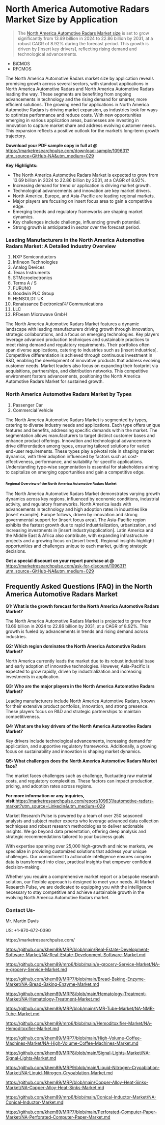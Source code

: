 <h1>North America Automotive Radars Market&nbsp;Size by Application</h1><blockquote><p>The <a href="https://marketresearchpulse.com/download-sample/109631?utm_source=GitHub-NA&amp;utm_medium=029">North America Automotive Radars Market size</a> is set to grow significantly from 13.69 billion in 2024 to 22.86 billion by 2031, at a robust CAGR of 8.92% during the forecast period. This growth is driven by [insert key drivers], reflecting rising demand and technological advancements.</p></blockquote><ul><li>BiCMOS<li> RFCMOS</li></ul><p>The North America Automotive Radars market size by application reveals promising growth across several sectors, with standout applications in North America Automotive Radars and North America Automotive Radars leading the way. These segments are benefiting from ongoing advancements in technology and the rising demand for smarter, more efficient solutions. The growing need for applications in North America Automotive Radars is driving market expansion, as industries look for ways to optimize performance and reduce costs. With new opportunities emerging in various application areas, businesses are investing in innovation to capture market share and address evolving customer needs. This expansion reflects a positive outlook for the market’s long-term growth trajectory.</p><p><strong>Download your PDF sample copy in full at @ </strong><a href="https://marketresearchpulse.com/download-sample/109631?utm_source=GitHub-NA&amp;utm_medium=029">https://marketresearchpulse.com/download-sample/109631?utm_source=GitHub-NA&amp;utm_medium=029</a></p><p><strong>Key Highlights: </strong></p><ul><li>The North America Automotive Radars Market is expected to grow from 13.69 billion in 2024 to 22.86 billion by 2031, at a CAGR of 8.92%.</li><li>Increasing demand for trend or application is driving market growth.</li><li>Technological advancements and innovation are key market drivers.</li><li>North America, Europe, and Asia-Pacific are leading regional markets.</li><li>Major players are focusing on insert focus area to gain a competitive edge.</li><li>Emerging trends and regulatory frameworks are shaping market dynamics.</li><li>Key challenges include challenge, influencing growth potential.</li><li>Strong growth is anticipated in sector over the forecast period.</li></ul><h3>Leading Manufacturers in the North America Automotive Radars Market: A Detailed Industry Overview</h3><ol><li>NXP Semiconductors</li><li>Infineon Technologies</li><li>Analog Devices</li><li>Texas Instruments</li><li>STMicroelectronics</li><li>Terma A / S</li><li>FURUNO</li><li>Goodwin PLC Group</li><li>HENSOLDT UK</li><li>Renaissance Electronicsï¼†Communications</li><li>LLC</li><li>RFbeam Microwave GmbH</li></ol><div class="flex max-w-full flex-col flex-grow"><div class="min-h-8 text-message flex w-full flex-col items-end gap-2 whitespace-normal break-words [.text-message+&amp;]:mt-5" dir="auto" data-message-author-role="assistant" data-message-id="fd8432e4-4910-450d-b182-61b7bfb0a01f" data-message-model-slug="gpt-4o"><div class="flex w-full flex-col gap-1 empty:hidden first:pt-[3px]"><div class="markdown prose w-full break-words dark:prose-invert light"><p>The North America Automotive Radars Market features a dynamic landscape with leading manufacturers driving growth through innovation, strategic collaborations, and a focus on emerging technologies. Key players leverage advanced production techniques and sustainable practices to meet rising demand and regulatory requirements. Their portfolios often span diverse applications, catering to industries such as [insert industries]. Competitive differentiation is achieved through continuous investment in R&amp;D, enabling the development of innovative products that address evolving customer needs. Market leaders also focus on expanding their footprint via acquisitions, partnerships, and distribution networks. This competitive environment fosters advancements, positioning the North America Automotive Radars Market for sustained growth.</p></div></div></div></div><h3>North America Automotive Radars Market by Types</h3><ol><li>Passenger Car<li> Commercial Vehicle</li></ol><div class="flex max-w-full flex-col flex-grow"><div class="min-h-8 text-message flex w-full flex-col items-end gap-2 whitespace-normal break-words [.text-message+&amp;]:mt-5" dir="auto" data-message-author-role="assistant" data-message-id="084470be-0bb7-4664-bddf-5156b4f41249" data-message-model-slug="gpt-4o-mini"><div class="flex w-full flex-col gap-1 empty:hidden first:pt-[3px]"><div class="markdown prose w-full break-words dark:prose-invert light"><p>The North America Automotive Radars Market is segmented by types, catering to diverse industry needs and applications. Each type offers unique features and benefits, addressing specific demands within the market. The segmentation allows manufacturers to target distinct customer bases and enhance product offerings. Innovation and technological advancements drive differentiation among types, ensuring tailored solutions for varied end-user requirements. These types play a pivotal role in shaping market dynamics, with their adoption influenced by factors such as cost-effectiveness, performance, and suitability for specific applications. Understanding type-wise segmentation is essential for stakeholders aiming to capitalize on emerging opportunities and gain a competitive edge.</p></div></div></div></div><h3><span style="font-size: 11px;">Regional Overview of the North America Automotive Radars Market</span></h3><div class="flex max-w-full flex-col flex-grow"><div class="min-h-8 text-message flex w-full flex-col items-end gap-2 whitespace-normal break-words [.text-message+&amp;]:mt-5" dir="auto" data-message-author-role="assistant" data-message-id="e9038762-ce64-4e30-91c9-9bd413514231" data-message-model-slug="gpt-4o-mini"><div class="flex w-full flex-col gap-1 empty:hidden first:pt-[3px]"><div class="markdown prose w-full break-words dark:prose-invert light"><p>The North America Automotive Radars Market demonstrates varying growth dynamics across key regions, influenced by economic conditions, industrial activity, and regulatory frameworks. North America leads with advancements in technology and high adoption rates in industries like [insert example]. Europe follows, driven by innovation and strong governmental support for [insert focus area]. The Asia-Pacific region exhibits the fastest growth due to rapid industrialization, urbanization, and increasing investments in [insert industry/application]. Latin America and the Middle East &amp; Africa also contribute, with expanding infrastructure projects and a growing focus on [insert trend]. Regional insights highlight opportunities and challenges unique to each market, guiding strategic decisions.</p></div></div></div></div><p><strong>Get a special discount on your report purchase at @ </strong><a href="https://marketresearchpulse.com/ask-for-discount/109631?utm_source=GitHub-NA&amp;utm_medium=029">https://marketresearchpulse.com/ask-for-discount/109631?utm_source=GitHub-NA&amp;utm_medium=029</a></p><h2>Frequently Asked Questions (FAQ) in the North America Automotive Radars Market</h2><p><strong>Q1: What is the growth forecast for the North America Automotive Radars Market?</strong></p><p>The North America Automotive Radars Market is projected to grow from 13.69 billion in 2024 to 22.86 billion by 2031, at a CAGR of 8.92%. This growth is fueled by advancements in trends and rising demand across industries.</p><p><strong>Q2: Which region dominates the North America Automotive Radars Market?</strong></p><p>North America currently leads the market due to its robust industrial base and early adoption of innovative technologies. However, Asia-Pacific is expected to grow rapidly, driven by industrialization and increasing investments in application.</p><p><strong>Q3: Who are the major players in the North America Automotive Radars Market?</strong></p><p>Leading manufacturers include North America Automotive Radars, known for their extensive product portfolios, innovation, and strong presence. These players focus on R&amp;D and strategic partnerships to maintain competitiveness.</p><p><strong>Q4: What are the key drivers of the North America Automotive Radars Market?</strong></p><p>Key drivers include technological advancements, increasing demand for application, and supportive regulatory frameworks. Additionally, a growing focus on sustainability and innovation is shaping market dynamics.</p><p><strong>Q5: What challenges does the North America Automotive Radars Market face?</strong></p><p>The market faces challenges such as challenge, fluctuating raw material costs, and regulatory complexities. These factors can impact production, pricing, and adoption rates across regions.</p><p><strong>For more information or any inquiries, visit&nbsp;</strong><a href="https://marketresearchpulse.com/report/109631/automotive-radars-market?utm_source=Linkedin&utm_medium=029">https://marketresearchpulse.com/report/109631/automotive-radars-market?utm_source=Linkedin&utm_medium=029</a></p><p>Market Research Pulse is powered by a team of over 250 seasoned analysts and subject matter experts who leverage advanced data collection techniques and robust research methodologies to deliver actionable insights. We go beyond data presentation, offering deep analysis and strategic recommendations tailored to your business goals.</p><p>With expertise spanning over 25,000 high-growth and niche markets, we specialize in providing customized solutions that address your unique challenges. Our commitment to actionable intelligence ensures complex data is transformed into clear, practical insights that empower confident decision-making.</p><p>Whether you require a comprehensive market report or a bespoke research solution, our flexible approach is designed to meet your needs. At Market Research Pulse, we are dedicated to equipping you with the intelligence necessary to stay competitive and achieve sustainable growth in the evolving North America Automotive Radars market.</p><h3><strong>Contact Us-</strong></h3><p>Mr. Martin Davis</p><p>US: +1-970-672-0390</p><p>https://marketresearchpulse.com/</p><p><a href="https://github.com/khem89/MRP/blob/main/Real-Estate-Development-Software-Market/NA-Real-Estate-Development-Software-Market.md">https://github.com/khem89/MRP/blob/main/Real-Estate-Development-Software-Market/NA-Real-Estate-Development-Software-Market.md</a></p><p><a href="https://github.com/khem89/mrp6/blob/main/e-grocery-Service-Market/NA-e-grocery-Service-Market.md">https://github.com/khem89/mrp6/blob/main/e-grocery-Service-Market/NA-e-grocery-Service-Market.md</a></p><p><a href="https://github.com/khem89/MRP7/blob/main/Bread-Baking-Enzyme-Market/NA-Bread-Baking-Enzyme-Market.md">https://github.com/khem89/MRP7/blob/main/Bread-Baking-Enzyme-Market/NA-Bread-Baking-Enzyme-Market.md</a></p><p><a href="https://github.com/khem89/MRP8/blob/main/Hematology-Treatment-Market/NA-Hematology-Treatment-Market.md">https://github.com/khem89/MRP8/blob/main/Hematology-Treatment-Market/NA-Hematology-Treatment-Market.md</a></p><p><a href="https://github.com/khem89/MRP/blob/main/NMR-Tube-Market/NA-NMR-Tube-Market.md">https://github.com/khem89/MRP/blob/main/NMR-Tube-Market/NA-NMR-Tube-Market.md</a></p><p><a href="https://github.com/khem89/mrp6/blob/main/Hemoditoxifier-Market/NA-Hemoditoxifier-Market.md">https://github.com/khem89/mrp6/blob/main/Hemoditoxifier-Market/NA-Hemoditoxifier-Market.md</a></p><p><a href="https://github.com/khem89/MRP7/blob/main/High-Volume-Coffee-Machines-Market/NA-High-Volume-Coffee-Machines-Market.md">https://github.com/khem89/MRP7/blob/main/High-Volume-Coffee-Machines-Market/NA-High-Volume-Coffee-Machines-Market.md</a></p><p><a href="https://github.com/khem89/MRP8/blob/main/Signal-Lights-Market/NA-Signal-Lights-Market.md">https://github.com/khem89/MRP8/blob/main/Signal-Lights-Market/NA-Signal-Lights-Market.md</a></p><p><a href="https://github.com/khem89/MRP9/blob/main/Liquid-Nitrogen-Cryoablation-Market/NA-Liquid-Nitrogen-Cryoablation-Market.md">https://github.com/khem89/MRP9/blob/main/Liquid-Nitrogen-Cryoablation-Market/NA-Liquid-Nitrogen-Cryoablation-Market.md</a></p><p><a href="https://github.com/khem89/MRP/blob/main/Copper-Alloy-Heat-Sinks-Market/NA-Copper-Alloy-Heat-Sinks-Market.md">https://github.com/khem89/MRP/blob/main/Copper-Alloy-Heat-Sinks-Market/NA-Copper-Alloy-Heat-Sinks-Market.md</a></p><p><a href="https://github.com/khem89/mrp6/blob/main/Conical-Inductor-Market/NA-Conical-Inductor-Market.md">https://github.com/khem89/mrp6/blob/main/Conical-Inductor-Market/NA-Conical-Inductor-Market.md</a></p><p><a href="https://github.com/khem89/MRP7/blob/main/Perforated-Computer-Paper-Market/NA-Perforated-Computer-Paper-Market.md">https://github.com/khem89/MRP7/blob/main/Perforated-Computer-Paper-Market/NA-Perforated-Computer-Paper-Market.md</a></p>
